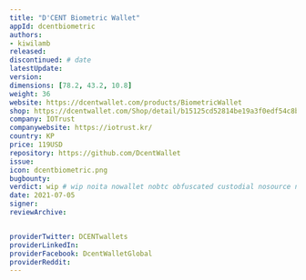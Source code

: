 ```yaml
---
title: "D'CENT Biometric Wallet"
appId: dcentbiometric
authors:
- kiwilamb
released: 
discontinued: # date
latestUpdate:
version:
dimensions: [78.2, 43.2, 10.8]
weight: 36
website: https://dcentwallet.com/products/BiometricWallet
shop: https://dcentwallet.com/Shop/detail/b15125cd52814be19a3f0edf54c8bc17
company: IOTrust
companywebsite: https://iotrust.kr/
country: KP
price: 119USD
repository: https://github.com/DcentWallet
issue:
icon: dcentbiometric.png
bugbounty:
verdict: wip # wip noita nowallet nobtc obfuscated custodial nosource nonverifiable reproducible bounty defunct
date: 2021-07-05
signer:
reviewArchive:


providerTwitter: DCENTwallets
providerLinkedIn: 
providerFacebook: DcentWalletGlobal
providerReddit: 
---
```


